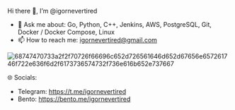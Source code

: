 Hi there 👋, I’m @igornevertired

- 💬 Ask me about: Go, Python, C++, Jenkins, AWS, PostgreSQL, Git, Docker / Docker Compose, Linux
- 📫 How to reach me: igornevertired@gmail.com

![68747470733a2f2f70726f66696c652d726561646d652d67656e657261746f722e636f6d2f6173736574732f736e616b652e737667](https://github.com/igornevertired/igornevertired/assets/83705173/44792c77-a36e-4661-92a3-de0dbd0c5a35)

🌐 Socials:

- Telegram: https://t.me/igornevertired
- Bento: https://bento.me/igornevertired
